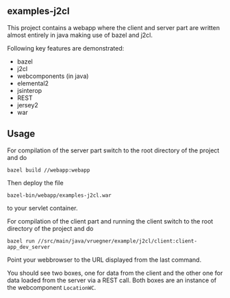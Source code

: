 ## examples-j2cl
This project contains a webapp where the client and server part are written almost entirely in java making use of bazel and j2cl.

Following key features are demonstrated:
+ bazel
+ j2cl
+ webcomponents (in java)
+ elemental2
+ jsinterop
+ REST
+ jersey2
+ war

## Usage
For compilation of the server part switch to the root directory of the project and do

```
bazel build //webapp:webapp
```
Then deploy the file

```
bazel-bin/webapp/examples-j2cl.war
```

to your servlet container.

For compilation of the client part and running the client switch to the root directory of the project and do

```
bazel run //src/main/java/vruegner/example/j2cl/client:client-app_dev_server
```

Point your webbrowser to the URL displayed from the last command.

You should see two boxes, one for data from the client and the other one for data loaded from the server via a REST call.
Both boxes are an instance of the webcomponent ```LocationWC```.
